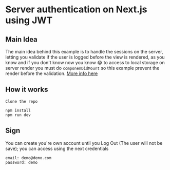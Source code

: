 # Server authentication on Next.js using JWT

## Main Idea
The main idea behind this example is to handle the sessions on the server, letting you
validate if the user is logged before the view is rendered, as you know and if you don't know now you know 😂 to access to local storage on server render you must do `componenDidMount` so this example prevent the render before the validation.
[More info here](https://github.com/facebook/react/issues/9647)

## How it works

```
Clone the repo

npm install
npm run dev

```

## Sign
You can create you're own account until you Log Out (The user will not be save);
you can access using the next credentials

````
email: demo@demo.com
password: demo
````

